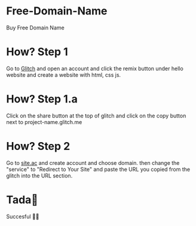 # Free-Domain-Name
Buy Free Domain Name
# How? Step 1
Go to [Glitch](https://glitch.com) and open an account and click the remix button under hello website and create a website with html, css js.
# How? Step 1.a
Click on the share button at the top of glitch and click on the copy button next to project-name.glitch.me
# How? Step 2
Go to [site.ac](https://site.ac) and create account and choose domain. then change the "service" to "Redirect to Your Site" and paste the URL you copied from the glitch into the URL section.

# Tada🎉
Succesful 🎉🎉
